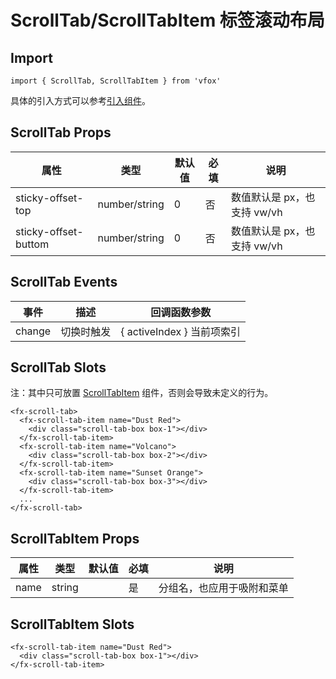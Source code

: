 # ScrollTab/ScrollTabItem 标签滚动布局

## Import

```
import { ScrollTab, ScrollTabItem } from 'vfox'
```

具体的引入方式可以参考[引入组件](../index.md#引入组件)。

## ScrollTab Props

| 属性                 | 类型          | 默认值 | 必填 | 说明                        |
| -------------------- | ------------- | ------ | ---- | --------------------------- |
| sticky-offset-top    | number/string | 0      | 否   | 数值默认是 px，也支持 vw/vh |
| sticky-offset-buttom | number/string | 0      | 否   | 数值默认是 px，也支持 vw/vh |

## ScrollTab Events

| 事件   | 描述       | 回调函数参数               |
| ------ | ---------- | -------------------------- |
| change | 切换时触发 | { activeIndex } 当前项索引 |

## ScrollTab Slots

注：其中只可放置 [ScrollTabItem](./ScrollTab.md#scrolltabitem-props) 组件，否则会导致未定义的行为。

```
<fx-scroll-tab>
  <fx-scroll-tab-item name="Dust Red">
    <div class="scroll-tab-box box-1"></div>
  </fx-scroll-tab-item>
  <fx-scroll-tab-item name="Volcano">
    <div class="scroll-tab-box box-2"></div>
  </fx-scroll-tab-item>
  <fx-scroll-tab-item name="Sunset Orange">
    <div class="scroll-tab-box box-3"></div>
  </fx-scroll-tab-item>
  ...
</fx-scroll-tab>
```

## ScrollTabItem Props

| 属性 | 类型   | 默认值 | 必填 | 说明                       |
| ---- | ------ | ------ | ---- | -------------------------- |
| name | string |        | 是   | 分组名，也应用于吸附和菜单 |

## ScrollTabItem Slots

```
<fx-scroll-tab-item name="Dust Red">
  <div class="scroll-tab-box box-1"></div>
</fx-scroll-tab-item>
```
